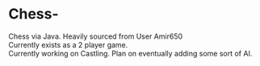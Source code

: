 # Chess-
Chess via Java. Heavily sourced from User Amir650  
Currently exists as a 2 player game.   
Currently working on Castling.
Plan on eventually adding some sort of AI.
